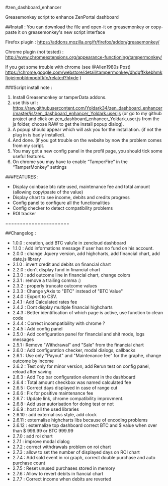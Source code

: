 #zen_dashboard_enhancer

Greasemonkey script to enhance ZenPortal dashboard

##Install :
You can download the file and open-it on greasemonkey or copy-paste it on greasemonkey's new script interface

Firefox plugin :
https://addons.mozilla.org/fr/firefox/addon/greasemonkey/

Chrome plugin (not tested) :
http://www.chromeextensions.org/appearance-functioning/tampermonkey/

If you get some trouble with chrome (see @Allen1980s Post)
https://chrome.google.com/webstore/detail/tampermonkey/dhdgffkkebhmkfjojejmpbldmpobfkfo/related?hl=de )

###Script install note :
1. Install Greasemonkey or tamperData addons.
1. use this url : https://raw.githubusercontent.com/Yoldark34/zen_dashboard_enhancer/master/js/zen_dashboard_enhancer_Yoldark.user.js (or go to my github project and click on zen_dashboard_enhancer_Yoldark.user.js from the js folder, choose RAW to get the install popup dialog).
1. A popup should appear which will ask you for the installation. (if not the plug in is badly installed).
1. And done. (if you got trouble on the website by now the problem comes from my script.
1. You may got a new config panel in the profil page, you should tick some useful features.
1. On chrome you may have to enable “TamperFire” in the “TamperMonkey” settings

###FEATURES :
+ Display coinbase btc rate used, maintenance fee and total amount (allowing copy/paste of the value)
+ Display chart to see income, debits and credits progress
+ Config panel to configure all the functionalities
+ Config checker to detect compatibility problems
+ ROI tracker

======================

##Changelog :
+ 1.0.0 : creation, add BTC valu1e in zencloud dashboard
+ 1.1.0 : Add informations message if user has no fund on his account.
+ 2.0.0 : change Jquery version, add highcharts, add financial chart, add date.js library
+ 2.1.0 : invert credit and debits on financial chart
+ 2.2.0 : don't display fund in financial chart
+ 2.3.0 : add outcome line in financial chart, change colors
+ 2.3.1 : remove a trailing comma :)
+ 2.3.2 : properly truncate outcome values
+ 2.3.3 : Change yAxis to "BTC" instead of "BTC Value"
+ 2.4.0 : Export to CSV.
+ 2.4.1 : Add Calculated rates fee
+ 2.4.2 : Dont display multiple financial highcharts
+ 2.4.3 : Better identification of which page is active, use function to clean code
+ 2.4.4 : Correct incompatibility with chrome ?
+ 2.4.5 : Add config panel
+ 2.5.0 : Add configuration panel for financial and shit mode, logs messages
+ 2.5.1 : Remove "Withdrawal" and "Sale" from the financial chart
+ 2.6.0 : Add configuration checker, modal dialogs, callbacks
+ 2.6.1 : Use only "Payout" and "Maintenance fee" for the graphe, change outcome by income
+ 2.6.2 : Test only for minor version, add Rerun test on config panel, reload after saving
+ 2.6.3 : Add Top bar configuration element in the dashboard
+ 2.6.4 : Total amount checkbox was named calculated fee
+ 2.6.5 : Correct days displayed in case of range cut
+ 2.6.6 : Fix for positive maintenance fee
+ 2.6.7 : Update link, chrome compatibility improvment.
+ 2.6.8 : Add user autorisation for doing test or not
+ 2.6.9 : host all the used libraries
+ 2.6.10 : add external css style, add clock
+ 2.6.11 : externalise highcharts libs because of encoding problems
+ 2.6.12 : externalize top dashboard correct BTC and $ value when over than $ 999.99 or BTC 999.99
+ 2.7.0 : add roi chart
+ 2.7.1 : improve modal dialog
+ 2.7.2 : correct withdrawals problem on roi chart
+ 2.7.3 : allow to set the number of displayed days on ROI chart
+ 2.7.4 : Add sold event in roi graph, correct double purchase and auto purchase count
+ 2.7.5 : Reset unused purchases stored in memory
+ 2.7.6 : Allow to revert debits in fiancial chart
+ 2.7.7 : Correct income when debits are reverted